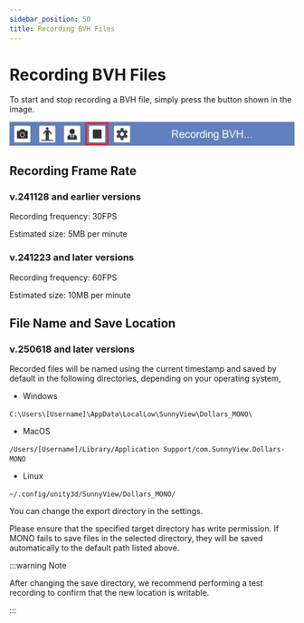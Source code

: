 ```yaml
---
sidebar_position: 50
title: Recording BVH Files
---
```


# Recording BVH Files

To start and stop recording a BVH file, simply press the button shown in the image.

![](../img/2023-10-20_22_49_40-806424_940206.png)

## Recording Frame Rate

### v.241128 and earlier versions

Recording frequency: 30FPS

Estimated size: 5MB per minute

### v.241223 and later versions

Recording frequency: 60FPS

Estimated size: 10MB per minute


## File Name and Save Location

### v.250618 and later versions

Recorded files will be named using the current timestamp and saved by default in the following directories, depending on your operating system,

- Windows

```C:\Users\[Username]\AppData\LocalLow\SunnyView\Dollars_MONO\```

- MacOS

```/Users/[Username]/Library/Application Support/com.SunnyView.Dollars-MONO```

- Linux

```~/.config/unity3d/SunnyView/Dollars_MONO/```

You can change the export directory in the settings.

Please ensure that the specified target directory has write permission. If MONO fails to save files in the selected directory, they will be saved automatically to the default path listed above.

:::warning Note

After changing the save directory, we recommend performing a test recording to confirm that the new location is writable.

:::
